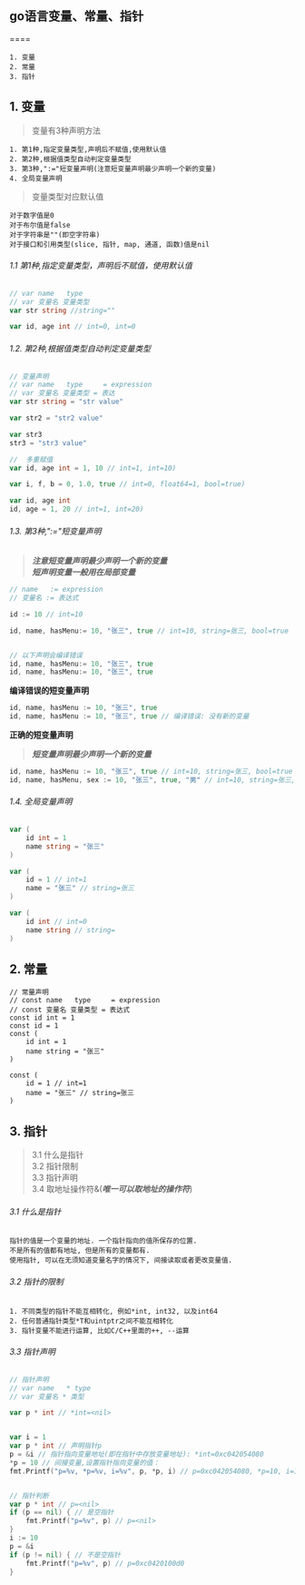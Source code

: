 ## go语言变量、常量、指针
====

```
1. 变量
2. 常量
3. 指针
```
## 1. 变量
> 变量有3种声明方法
```
1. 第1种,指定变量类型,声明后不赋值,使用默认值
2. 第2种,根据值类型自动判定变量类型
3. 第3种,":="短变量声明(注意短变量声明最少声明一个新的变量)
4. 全局变量声明
```

> 变量类型对应默认值
````
对于数字值是0
对于布尔值是false
对于字符串是""(即空字符串)
对于接口和引用类型(slice, 指针, map, 通道, 函数)值是nil
````
###### 1.1 第1种,指定变量类型，声明后不赋值，使用默认值
```go
// var name   type
// var 变量名 变量类型
var str string //string=""

var id, age int // int=0, int=0
```

###### 1.2. 第2种,根据值类型自动判定变量类型 

```go
// 变量声明
// var name   type     = expression
// var 变量名 变量类型 = 表达
var str string = "str value"

var str2 = "str2 value"

var str3
str3 = "str3 value"

//  多重赋值
var id, age int = 1, 10 // int=1, int=10)

var i, f, b = 0, 1.0, true // int=0, float64=1, bool=true)

var id, age int
id, age = 1, 20 // int=1, int=20)
```

###### 1.3. 第3种,":="短变量声明
> ***注意短变量声明最少声明一个新的变量***  
> ***短声明变量一般用在局部变量***  
```go
// name   := expression
// 变量名 := 表达式

id := 10 // int=10

id, name, hasMenu:= 10, "张三", true // int=10, string=张三, bool=true


// 以下声明会编译错误
id, name, hasMenu:= 10, "张三", true
id, name, hasMenu:= 10, "张三", true
```

**编译错误的短变量声明**
```go
id, name, hasMenu := 10, "张三", true
id, name, hasMenu := 10, "张三", true // 编译错误: 没有新的变量
```

**正确的短变量声明**  
> ***短变量声明最少声明一个新的变量***
```go
id, name, hasMenu := 10, "张三", true // int=10, string=张三, bool=true
id, name, hasMenu, sex := 10, "张三", true, "男" // int=10, string=张三, bool=true, string=男
```

###### 1.4. 全局变量声明
```go
var (
    id int = 1 
    name string = "张三"
)

var (
    id = 1 // int=1
    name = "张三" // string=张三
)

var (
    id int // int=0
    name string // string=
)
```

## 2. 常量
```
// 常量声明
// const name   type     = expression
// const 变量名 变量类型 = 表达式
const id int = 1
const id = 1
const (
    id int = 1
    name string = "张三"
)

const (
    id = 1 // int=1
    name = "张三" // string=张三
)
```

## 3. 指针
> 3.1 什么是指针  
> 3.2 指针限制  
> 3.3 指针声明  
> 3.4 取地址操作符&(***唯一可以取地址的操作符***)


###### 3.1 什么是指针

```
指针的值是一个变量的地址. 一个指针指向的值所保存的位置.  
不是所有的值都有地址, 但是所有的变量都有.
使用指针, 可以在无须知道变量名字的情况下, 间接读取或者更改变量值.
```

###### 3.2 指针的限制

```
1. 不同类型的指针不能互相转化, 例如*int, int32, 以及int64
2. 任何普通指针类型*T和uintptr之间不能互相转化
3. 指针变量不能进行运算, 比如C/C++里面的++, --运算
```

###### 3.3 指针声明

```go
// 指针声明
// var name   * type
// var 变量名 * 类型

var p * int // *int=<nil>


var i = 1
var p * int // 声明指针p
p = &i // 指针指向变量地址(即在指针中存放变量地址): *int=0xc042054080
*p = 10 // 间接变量,设置指针指向变量的值：
fmt.Printf("p=%v, *p=%v, i=%v", p, *p, i) // p=0xc042054080, *p=10, i=10


// 指针判断
var p * int // p=<nil>
if (p == nil) { // 是空指针
    fmt.Printf("p=%v", p) // p=<nil>
}
i := 10
p = &i
if (p != nil) { // 不是空指针
    fmt.Printf("p=%v", p) // p=0xc0420100d0
}
```
